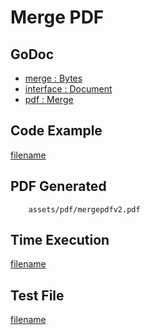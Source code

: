 # Merge PDF

## GoDoc
* [merge : Bytes](https://pkg.go.dev/github.com/nh3000-org/maroto/v2/pkg/merge#Bytes)
* [interface : Document](https://pkg.go.dev/github.com/nh3000-org/maroto/v2/pkg/core#Document)
* [pdf : Merge](https://pkg.go.dev/github.com/nh3000-org/maroto/v2/pkg/core#Pdf.Merge)

## Code Example
[filename](../../assets/examples/mergepdf/v2/main.go  ':include :type=code')

## PDF Generated
```pdf
	assets/pdf/mergepdfv2.pdf
```

## Time Execution
[filename](../../assets/text/mergepdfv2.txt  ':include :type=code')

## Test File
[filename](https://raw.githubusercontent.com/nh3000-org/maroto/master/test/maroto/examples/mergepdf.json  ':include :type=code')